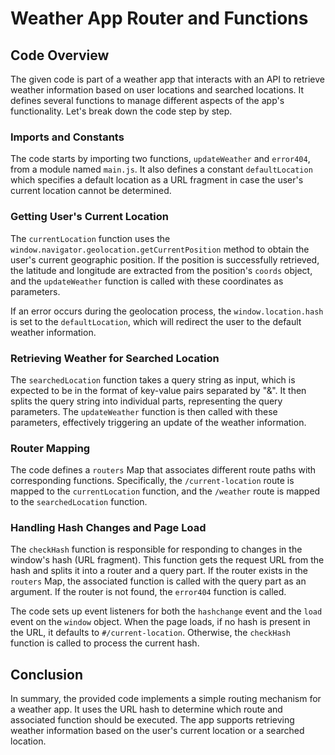 # Weather App Router and Functions

## Code Overview

The given code is part of a weather app that interacts with an API to retrieve weather information based on user locations and searched locations. It defines several functions to manage different aspects of the app's functionality. Let's break down the code step by step.

### Imports and Constants

The code starts by importing two functions, `updateWeather` and `error404`, from a module named `main.js`. It also defines a constant `defaultLocation` which specifies a default location as a URL fragment in case the user's current location cannot be determined.

### Getting User's Current Location

The `currentLocation` function uses the `window.navigator.geolocation.getCurrentPosition` method to obtain the user's current geographic position. If the position is successfully retrieved, the latitude and longitude are extracted from the position's `coords` object, and the `updateWeather` function is called with these coordinates as parameters.

If an error occurs during the geolocation process, the `window.location.hash` is set to the `defaultLocation`, which will redirect the user to the default weather information.

### Retrieving Weather for Searched Location

The `searchedLocation` function takes a query string as input, which is expected to be in the format of key-value pairs separated by "&". It then splits the query string into individual parts, representing the query parameters. The `updateWeather` function is then called with these parameters, effectively triggering an update of the weather information.

### Router Mapping

The code defines a `routers` Map that associates different route paths with corresponding functions. Specifically, the `/current-location` route is mapped to the `currentLocation` function, and the `/weather` route is mapped to the `searchedLocation` function.

### Handling Hash Changes and Page Load

The `checkHash` function is responsible for responding to changes in the window's hash (URL fragment). This function gets the request URL from the hash and splits it into a router and a query part. If the router exists in the `routers` Map, the associated function is called with the query part as an argument. If the router is not found, the `error404` function is called.

The code sets up event listeners for both the `hashchange` event and the `load` event on the `window` object. When the page loads, if no hash is present in the URL, it defaults to `#/current-location`. Otherwise, the `checkHash` function is called to process the current hash.

## Conclusion

In summary, the provided code implements a simple routing mechanism for a weather app. It uses the URL hash to determine which route and associated function should be executed. The app supports retrieving weather information based on the user's current location or a searched location. 